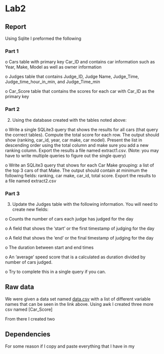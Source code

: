 # Lab2

## Report

Using Sqlite I preformed the following

### Part 1

o Cars table with primary key Car_ID and contains car information such as Year, Make, Model as well as owner information

o Judges table that contains Judge_ID, Judge Name, Judge_Time, Judge_time_hour_in_min, and Judge_Time_min

o Car_Score table that contains the scores for each car with Car_ID as the primary key

### Part 2
2. Using the database created with the tables noted above:


o Write a single SQLite3 query that shows the results for all cars (that query the correct tables). Compute the total score for each row. The output should show (ranking, car_id, year, car make, car model). Present the list in descending order using the total column and make sure you add a new ranking column. Export the results a file named extract1.csv. (Note: you may have to write multiple queries to figure out the single query)

o Write an SQLite3 query that shows for each Car Make grouping: a list of the top 3 cars of that Make. The output should contain at minimum the following fields: ranking, car make, car_id, total score. Export the results to a file named extract2.csv

### Part 3

3. Update the Judges table with the following information. You will need to create new fields:

o Counts the number of cars each judge has judged for the day

o A field that shows the ‘start’ or the first timestamp of judging for the day

o A field that shows the ‘end’ or the final timestamp of judging for the day

o The duration between start and end times

o An ‘average’ speed score that is a calculated as duration divided by number of cars judged.

o Try to complete this in a single query if you can.


## Raw data
We were given a data set named [data.csv](https://gist.github.com/katychuang/d66a59b6db4e59c16efd4c42ad411f8e/5e68894febe276fd763dcc8e28fa6ad2657f7d7f) with a list of different variable names that can be seen in the link above. Using awk I created three more csv named [Car_Score]

From there I created two



## Dependencies

For some reason if I copy and paste everything that I have in my 
